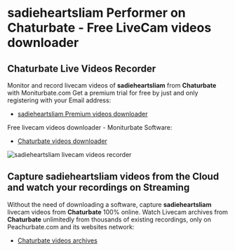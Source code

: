 # sadieheartsliam Performer on Chaturbate - Free LiveCam videos downloader

## Chaturbate Live Videos Recorder

Monitor and record livecam videos of **sadieheartsliam** from **Chaturbate** with Moniturbate.com
Get a premium trial for free by just and only registering with your Email address:
* [sadieheartsliam Premium videos downloader](https://moniturbate.com/request-demo-licence-key.html)

Free livecam videos downloader - Moniturbate Software:
* [Chaturbate videos downloader](https://moniturbate.com/moniturbate-download-software.html)

![sadieheartsliam livecam videos recorder](https://peachurnet.com/templates/moniturbate-software.png)


## Capture sadieheartsliam videos from the Cloud and watch your recordings on Streaming

Without the need of downloading a software, capture **sadieheartsliam** livecam videos from **Chaturbate** 100% online.
Watch Livecam archives from **Chaturbate** unlimitedly from thousands of existing recordings, only on Peachurbate.com and its websites network:
* [Chaturbate videos archives](https://peachurnet.com/)
